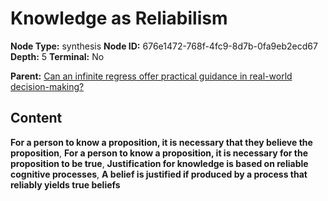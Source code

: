 # Knowledge as Reliabilism

**Node Type:** synthesis
**Node ID:** 676e1472-768f-4fc9-8d7b-0fa9eb2ecd67
**Depth:** 5
**Terminal:** No

**Parent:** [Can an infinite regress offer practical guidance in real-world decision-making?](can-an-infinite-regress-offer-practical-guidance-in-real-world-decision-making-antithesis-e95ebe0e-39a7-473f-be45-5560b31cfa4c.md)

## Content

**For a person to know a proposition, it is necessary that they believe the proposition**, **For a person to know a proposition, it is necessary for the proposition to be true**, **Justification for knowledge is based on reliable cognitive processes**, **A belief is justified if produced by a process that reliably yields true beliefs**
